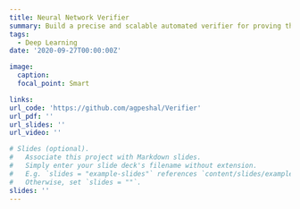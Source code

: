 ```yaml
---
title: Neural Network Verifier
summary: Build a precise and scalable automated verifier for proving the robustness of fully connected and convolutional neural networks against adversarial attacks
tags:
  - Deep Learning
date: '2020-09-27T00:00:00Z'

image:
  caption: 
  focal_point: Smart

links:
url_code: 'https://github.com/agpeshal/Verifier'
url_pdf: ''
url_slides: ''
url_video: ''

# Slides (optional).
#   Associate this project with Markdown slides.
#   Simply enter your slide deck's filename without extension.
#   E.g. `slides = "example-slides"` references `content/slides/example-slides.md`.
#   Otherwise, set `slides = ""`.
slides: ''
---
```


